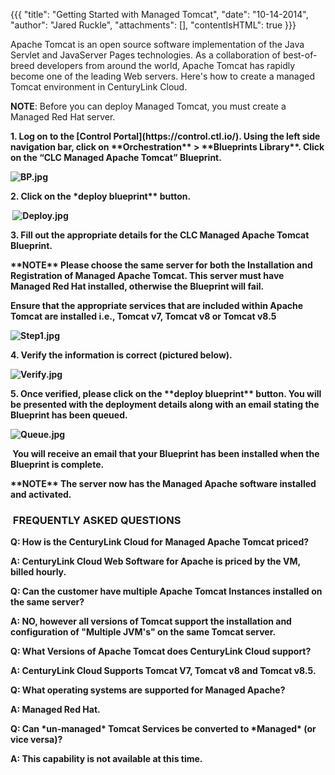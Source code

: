 {{{
  "title": "Getting Started with Managed Tomcat",
  "date": "10-14-2014",
  "author": "Jared Ruckle",
  "attachments": [],
  "contentIsHTML": true
}}}

<p>Apache Tomcat is an open source software implementation of the Java Servlet and JavaServer Pages technologies. As a collaboration of best-of-breed developers from around the world, Apache Tomcat has rapidly become one of the leading Web servers. Here's
  how to create a managed Tomcat environment in CenturyLink Cloud.</p>

**NOTE**: Before you can deploy Managed Tomcat, you must create a Managed Red Hat server.

<p><strong>1. Log on to the [Control Portal](https://control.ctl.io/). Using the left side navigation bar, click on **Orchestration** > **Blueprints Library**. Click on the “CLC Managed Apache Tomcat” Blueprint.
</p>
<p><img src="https://t3n.zendesk.com/attachments/token/0mnoFcduDqW2Q8csh3CG1CafP/?name=BP.jpg" alt="BP.jpg" />
</p>
<p><strong>2. Click on the *deploy blueprint** button.</strong>
</p>
<p>&nbsp;<img src="https://t3n.zendesk.com/attachments/token/VPcBGcrYCE170ILRDTGJHUFGr/?name=Deploy.jpg" alt="Deploy.jpg" /></p>
<p><strong>3. Fill out the appropriate details for the CLC Managed Apache Tomcat Blueprint.</strong>
</p>
<p><strong>**NOTE** Please choose the same server for both the Installation and Registration of Managed Apache Tomcat. This server must have Managed Red Hat installed, otherwise the Blueprint will fail.</strong>
</p>
<p>Ensure that the appropriate services that are included within Apache Tomcat are installed i.e., Tomcat v7, Tomcat v8 or Tomcat v8.5</p>
<p><img src="https://t3n.zendesk.com/attachments/token/xNqSoYrP7HOmsMapUnJEMkL1l/?name=Step1.jpg" alt="Step1.jpg" />
</p>
<p><strong>4. Verify the information is correct (pictured below).</strong>
</p>
<p><strong><img src="https://t3n.zendesk.com/attachments/token/83eKsGvOxxkIDSNlEZranoX0U/?name=Verify.jpg" alt="Verify.jpg" />&nbsp;</strong>
</p>
<p><strong>5. Once verified, please click on the **deploy blueprint** button. You will be presented with the deployment details along with an email stating the Blueprint has been queued.</strong>
</p>
<p><strong><img src="https://t3n.zendesk.com/attachments/token/TnNBlrI0ceVHGNoZ5PeDxXnHP/?name=Queue.jpg" alt="Queue.jpg" /></strong></p>
<p>&nbsp;You will receive an email that your Blueprint has been installed when the Blueprint is complete.</p>
<p><strong>**NOTE** The server now has the Managed Apache software installed and activated.</strong>
</p>
<h3><strong>&nbsp;FREQUENTLY ASKED QUESTIONS</strong></h3>

<p><strong>Q: How is the CenturyLink Cloud for Managed Apache Tomcat priced? </strong>
</p>
<p>A: CenturyLink Cloud Web Software for Apache is priced by the VM, billed hourly.</p>
<p><strong>Q: Can the customer have multiple Apache Tomcat Instances installed on the same server? </strong>
</p>
<p>A: NO, however all versions of Tomcat support the installation and configuration of "Multiple JVM's" on the same Tomcat server.</p>
<p><strong>Q: What Versions of Apache Tomcat does CenturyLink Cloud support? </strong>
</p>
<p>A: CenturyLink Cloud Supports Tomcat V7, Tomcat v8 and Tomcat v8.5.</p>
<p><strong>Q: What operating systems are supported for Managed Apache? </strong>
</p>
<p>A: Managed Red Hat.
</p>
<p><strong>Q: Can *un-managed* Tomcat Services be converted to *Managed* (or vice versa)?</strong>
</p>
<p>A: This capability is not available at this time.</p>
